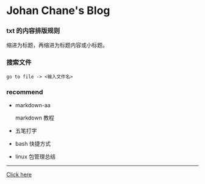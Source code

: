 # Johan Chane's Blog

### txt 的内容排版规则

缩进为标题，再缩进为标题内容或小标题。

### 搜索文件

    go to file -> <输入文件名>

### recommend

- markdown-aa

    markdown 教程

- 五笔打字

- bash 快捷方式

- linux 包管理总结

---

[Click here](https://github.com/JohanChane/JohanChane.github.io)
